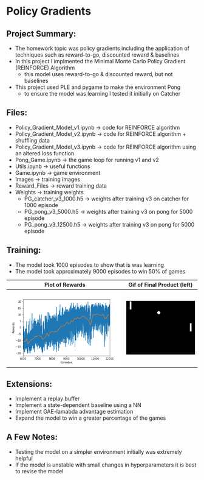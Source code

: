 # Policy Gradients

## Project Summary:
- The homework topic was policy gradients including the application of techniques such as reward-to-go, discounted reward & baselines
- In this project I implmented the Minimal Monte Carlo Policy Gradient (REINFORCE) Algorithm
    - this model uses reward-to-go & discounted reward, but not baselines
- This project used PLE and pygame to make the environment Pong
    - to ensure the model was learning I tested it initially on Catcher

## Files:
- Policy_Gradient_Model_v1.ipynb -> code for REINFORCE algorithm
- Policy_Gradient_Model_v2.ipynb -> code for REINFORCE algorithm + shuffling data
- Policy_Gradient_Model_v3.ipynb -> code for REINFORCE algorithm using an altered loss function
- Pong_Game.ipynb -> the game loop for running v1 and v2
- Utils.ipynb -> useful functions
- Game.ipynb -> game environment
- Images -> training images
- Reward_Files -> reward training data
- Weights -> training weights
    - PG_catcher_v3_1000.h5 -> weights after training v3 on catcher for 1000 episode
    - PG_pong_v3_5000.h5 -> weights after training v3 on pong for 5000 episode
    - PG_pong_v3_12500.h5 -> weights after training v3 on pong for 5000 episode
    
## Training: 
- The model took 1000 episodes to show that is was learning
- The model took approximately 9000 episodes to win 50% of games

Plot of Rewards       |  Gif of Final Product (left)
:-------------------------:|:-------------------------:
![](./Images/pong_12500.png)  |  ![](./Images/pong_12500.gif)

## Extensions: 
- Implement a replay buffer
- Implement a state-dependent baseline using a NN
- Implement GAE-lamabda advantage estimation
- Expand the model to win a greater percentage of the games

## A Few Notes:
- Testing the model on a simpler environment initially was extremely helpful 
- If the model is unstable with small changes in hyperparameters it is best to revise the model 

